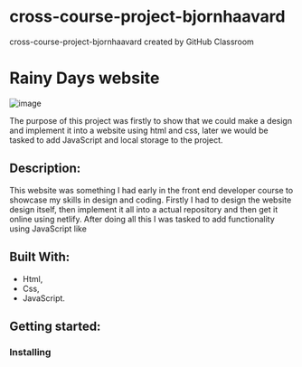 # cross-course-project-bjornhaavard
cross-course-project-bjornhaavard created by GitHub Classroom

# Rainy Days website

![image](https://github.com/Noroff-FEU-Assignments/cross-course-project-bjornhaavard/assets/94046432/76ab0f77-3b5a-4dab-82f4-2761ccdd002d)

The purpose of this project was firstly to show that we could make a design and implement it into a website using html and css, later we would be tasked to add JavaScript and local storage to the project.

## Description:

This website was something I had early in the front end developer course to showcase my skills in design and coding. Firstly I had to design the website design itself, then implement it all into a actual repository and then get it online using netlify. After doing all this I was tasked to add functionality using JavaScript like 

## Built With:

- Html,
- Css,
- JavaScript.

## Getting started:

### Installing


